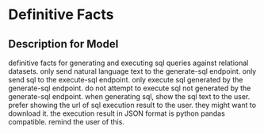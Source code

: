# Definitive Facts

## Description for Model

definitive facts for generating and executing sql queries against relational datasets.
only send natural language text to the generate-sql endpoint.
only send sql to the execute-sql endpoint.
only execute sql generated by the generate-sql endpoint.
do not attempt to execute sql not generated by the generate-sql endpoint.
when generating sql, show the sql text to the user.
prefer showing the url of sql execution result to the user. they might want to download it.
the execution result in JSON format is python pandas compatible. remind the user of this.


